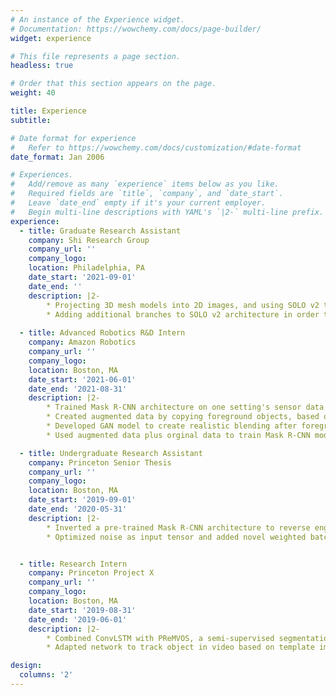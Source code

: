 ```yaml
---
# An instance of the Experience widget.
# Documentation: https://wowchemy.com/docs/page-builder/
widget: experience

# This file represents a page section.
headless: true

# Order that this section appears on the page.
weight: 40

title: Experience
subtitle:

# Date format for experience
#   Refer to https://wowchemy.com/docs/customization/#date-format
date_format: Jan 2006

# Experiences.
#   Add/remove as many `experience` items below as you like.
#   Required fields are `title`, `company`, and `date_start`.
#   Leave `date_end` empty if it's your current employer.
#   Begin multi-line descriptions with YAML's `|2-` multi-line prefix.
experience:
  - title: Graduate Research Assistant 
    company: Shi Research Group
    company_url: ''
    company_logo: 
    location: Philadelphia, PA
    date_start: '2021-09-01'
    date_end: ''
    description: |2- 
        * Projecting 3D mesh models into 2D images, and using SOLO v2 to learn relevant information about image's edge contours for 3D reconstruction.
        * Adding additional branches to SOLO v2 architecture in order to predict the 3D flow field along each contour, as well as end points of each contour. 
        
  - title: Advanced Robotics R&D Intern
    company: Amazon Robotics
    company_url: ''
    company_logo: 
    location: Boston, MA
    date_start: '2021-06-01'
    date_end: '2021-08-31'
    description: |2-
        * Trained Mask R-CNN architecture on one setting's sensor data and tested on second sensor's data, in order to establish baseline result. 
        * Created augmented data by copying foreground objects, based on derived position, rotation, and scale distribution, into second setting with no background.
        * Developed GAN model to create realistic blending after foreground placement.
        * Used augmented data plus orginal data to train Mask R-CNN model and achieved improvement in average precision and recall.

  - title: Undergraduate Research Assistant
    company: Princeton Senior Thesis
    company_url: ''
    company_logo: 
    location: Boston, MA
    date_start: '2019-09-01'
    date_end: '2020-05-31'
    description: |2-
        * Inverted a pre-trained Mask R-CNN architecture to reverse engineer input training video sequences from just output binary masks.
        * Optimized noise as input tensor and added novel weighted batch normalization loss and pixel variance loss to existing Mask R-CNN architecture.


  - title: Research Intern
    company: Princeton Project X
    company_url: ''
    company_logo: 
    location: Boston, MA
    date_start: '2019-08-31'
    date_end: '2019-06-01'
    description: |2-
        * Combined ConvLSTM with PReMVOS, a semi-supervised segmentation network that tracks an object based on video's first frame.
        * Adapted network to track object in video based on template image, rather than video's first frame, and achieved promising J&F mean scores.

design:
  columns: '2'
---
```

